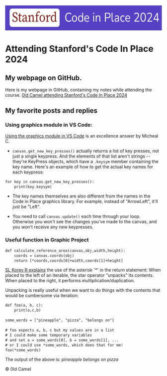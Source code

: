 <!-- PROJECT LOGO -->
<br />
<div align="center">
  <a href="[https://github.com/github_username/repo_name](https://github.com/0ldcamel/codeinplace)">
    <img src="images/CiP2024.png" alt="Logo" width="583" height="80"></a>
</div>

# Attending Stanford's Code In Place 2024

## My webpage on GitHub.
Here is my webpage in GitHub, containing my notes while attending the course.
<a href='https://0ldcamel.github.io/cip2024.html'>0ld Camel attending Stanford's Code In Place 2024</a>

## My favorite posts and replies

### Using graphics module in VS Code:
[Using the graphics module in VS Code](https://codeinplace.stanford.edu/cip4/forum?post=ad0f48a5-9e07-41bc-a228-6076b676de98) is an excellence answer by Micheal C.

- `canvas.get_new_key_presses()` actually returns a list of key presses, not just a single keypress.  And the elements of that list aren't strings -- they're KeyPress objects, which have a `.keysym` member containing the key name.  Here's an example of how to get the actual key names for each keypress:

```
for key in canvas.get_new_key_presses():
    print(key.keysym)
```
- The key names themselves are also different from the names in the Code in Place graphics library. For example, instead of "ArrowLeft", it'll just be "Left".

- You need to call `canvas.update()` each time through your loop. Otherwise you won't see the changes you've made to the canvas, and you won't receive any new keypresses.

### Useful function in Graphic Project
```
def calculate_reference_area(canvas,obj,width,height):
    coords = canvas.coords(obj)
    return [*coords,coords[0]+width,coords[1]+height]
```
[SL Korey R explains](https://codeinplace.stanford.edu/cip4/forum?post=d43cce66-fb08-4da4-96d9-95da09e8af84) the use of the asterisk '*' in the return statement:
When placed to the left of an iterable, the star operator "unpacks" its contents. When placed to the right, it performs multiplication/duplication.

Unpacking is really useful when we want to do things with the contents that would be cumbersome via iteration:
```
def foo(a, b, c):
    print(a,c,b)

some_words = ["pineapple", "pizza", "belongs on"]

# foo expects a, b, c but my values are in a list
# I could make some temporary variables 
# and set a = some_words[0], b = some_words[1], ...
# or I could use *some_words, which does that for me!
foo(*some_words)
```
The output of the above is: _pineapple belongs on pizza_



&copy; 0ld Camel
